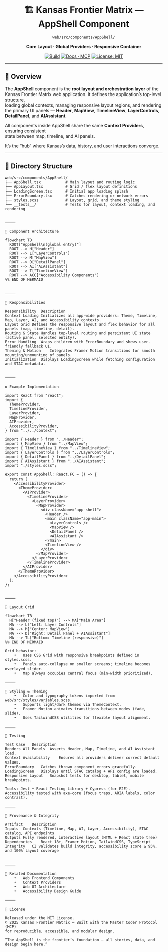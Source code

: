 <div align="center">

# 🏗️ Kansas Frontier Matrix — AppShell Component  
`web/src/components/AppShell/`

**Core Layout · Global Providers · Responsive Container**

[![Build](https://img.shields.io/github/actions/workflow/status/bartytime4life/Kansas-Frontier-Matrix/ci.yml?label=Build)](../../../../../.github/workflows/ci.yml)
[![Docs · MCP](https://img.shields.io/badge/Docs-MCP-green)](../../../../../docs/)
[![License: MIT](https://img.shields.io/badge/License-MIT-blue.svg)](../../../../../LICENSE)

</div>

---

## 🧭 Overview

The **AppShell** component is the **root layout and orchestration layer** of the  
Kansas Frontier Matrix web application. It defines the application’s top-level structure,  
loading global contexts, managing responsive layout regions, and rendering  
the primary UI panels — **Header**, **MapView**, **TimelineView**, **LayerControls**,  
**DetailPanel**, and **AIAssistant**.

All components inside AppShell share the same **Context Providers**, ensuring consistent  
state between map, timeline, and AI panels.  

It’s the “hub” where Kansas’s data, history, and user interactions converge.

---

## 🧱 Directory Structure

```text
web/src/components/AppShell/
├── AppShell.tsx           # Main layout and routing logic
├── AppLayout.tsx          # Grid / flex layout definitions
├── LoadingScreen.tsx      # Initial app loading splash
├── ErrorBoundary.tsx      # Catches rendering or network errors
├── styles.scss            # Layout, grid, and theme styling
└── __tests__/             # Tests for layout, context loading, and rendering


⸻

🧩 Component Architecture

flowchart TD
  ROOT["AppShell\n(global entry)"]
  ROOT --> H["Header"]
  ROOT --> L["LayerControls"]
  ROOT --> M["MapView"]
  ROOT --> D["DetailPanel"]
  ROOT --> AI["AIAssistant"]
  ROOT --> T["TimelineView"]
  ROOT --> ACC["Accessibility Components"]
%% END OF MERMAID


⸻

🧠 Responsibilities

Responsibility	Description
Context Loading	Initializes all app-wide providers: Theme, Timeline, Map, Layer, AI, and Accessibility contexts.
Layout Grid	Defines the responsive layout and flex behavior for all panels (map, timeline, detail).
Routing & State	Handles top-level routing and persistent UI state (active panel, selected entity).
Error Handling	Wraps children with ErrorBoundary and shows user-friendly fallback UI.
Theming & Motion	Integrates Framer Motion transitions for smooth mounting/unmounting of panels.
Initialization	Displays LoadingScreen while fetching configuration and STAC metadata.


⸻

⚙️ Example Implementation

import React from "react";
import {
  ThemeProvider,
  TimelineProvider,
  LayerProvider,
  MapProvider,
  AIProvider,
  AccessibilityProvider,
} from "../../context";

import { Header } from "../Header";
import { MapView } from "../MapView";
import { TimelineView } from "../TimelineView";
import { LayerControls } from "../LayerControls";
import { DetailPanel } from "../DetailPanel";
import { AIAssistant } from "../AIAssistant";
import "./styles.scss";

export const AppShell: React.FC = () => {
  return (
    <AccessibilityProvider>
      <ThemeProvider>
        <AIProvider>
          <TimelineProvider>
            <LayerProvider>
              <MapProvider>
                <div className="app-shell">
                  <Header />
                  <main className="app-main">
                    <LayerControls />
                    <MapView />
                    <DetailPanel />
                    <AIAssistant />
                  </main>
                  <TimelineView />
                </div>
              </MapProvider>
            </LayerProvider>
          </TimelineProvider>
        </AIProvider>
      </ThemeProvider>
    </AccessibilityProvider>
  );
};


⸻

🧮 Layout Grid

flowchart TB
  H["Header (fixed top)"] --> MA["Main Area"]
  MA --> L["Left: Layer Controls"]
  MA --> M["Center: MapView"]
  MA --> D["Right: Detail Panel + AIAssistant"]
  MA --> TL["Bottom: Timeline (responsive)"]
%% END OF MERMAID

Grid behavior:
	•	Uses CSS Grid with responsive breakpoints defined in styles.scss.
	•	Panels auto-collapse on smaller screens; timeline becomes overlayed slider.
	•	Map always occupies central focus (min-width prioritized).

⸻

🎨 Styling & Theming
	•	Color and typography tokens imported from web/src/styles/variables.scss.
	•	Supports light/dark themes via ThemeContext.
	•	Framer Motion animates transitions between modes (fade, slide).
	•	Uses TailwindCSS utilities for flexible layout alignment.

⸻

🧪 Testing

Test Case	Description
Renders All Panels	Asserts Header, Map, Timeline, and AI Assistant load.
Context Availability	Ensures all providers deliver correct default values.
ErrorBoundary	Catches thrown component errors gracefully.
LoadingScreen	Displays until STAC catalog + API config are loaded.
Responsive Layout	Snapshot tests for desktop, tablet, mobile breakpoints.

Tools: Jest + React Testing Library + Cypress (for E2E).
Accessibility tested with axe-core (focus traps, ARIA labels, color contrast).

⸻

🧾 Provenance & Integrity

Artifact	Description
Inputs	Contexts (Timeline, Map, AI, Layer, Accessibility), STAC catalog, API endpoints
Outputs	Fully rendered, interactive layout (HTML + React state tree)
Dependencies	React 18+, Framer Motion, TailwindCSS, TypeScript
Integrity	CI validates build integrity, accessibility score ≥ 95%, and 100% layout coverage


⸻

🔗 Related Documentation
	•	Web Frontend Components
	•	Context Providers
	•	Web UI Architecture
	•	Accessibility Design Guide

⸻

📜 License

Released under the MIT License.
© 2025 Kansas Frontier Matrix — Built with the Master Coder Protocol (MCP)
for reproducible, accessible, and modular design.

“The AppShell is the frontier’s foundation — all stories, data, and design begin here.”

